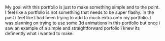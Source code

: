 My goal with this portfolio is just to make something simple and to the point. I feel like a portfolio is not something that needs to be super flashy.
In the past i feel like I had been trying to add to much extra onto my portfolio. I was planning on trying to use some 3d animations in this portfolio but once i saw an example of a simple and straightforward porfolio i knew its definently what i wanted to make. 
